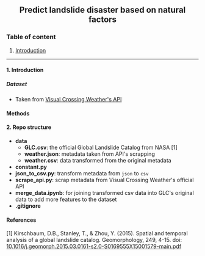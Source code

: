 <div align='center'>

## Predict landslide disaster based on natural factors 
</div>

### Table of content
1. [Introduction](#1-introduction)

----
#### 1. Introduction
##### Dataset
- Taken from [Visual Crossing Weather's API](https://www.visualcrossing.com/resources/documentation/weather-api/timeline-weather-api/)

#### Methods

#### 2. Repo structure
- **data**
    - **GLC.csv**: the official Global Landslide Catalog from NASA [1]
    - **weather.json**: metadata taken from API's scrapping
    - **weather.csv**: data transformed from the original metadata
- **constant.py**
- **json_to_csv.py**: transform metadata from `json` to `csv`
- **scrape_api.py**: scrap metadata from Visual Crossing Weather's official API
- **merge_data.ipynb**: for joining transformed csv data into GLC's original data to add more features to the dataset
- **.gitignore**

#### References
[1] Kirschbaum, D.B., Stanley, T., & Zhou, Y. (2015). Spatial and temporal analysis of a global landslide catalog. Geomorphology, 249, 4-15. doi: [10.1016/j.geomorph.2015.03.016](https://doi.org/10.1016/j.geomorph.2015.03.016)[1-s2.0-S0169555X15001579-main.pdf](https://s3-us-west-2.amazonaws.com/secure.notion-static.com/1e074cb1-2a0f-4062-956d-2b2a9bc13400/1-s2.0-S0169555X15001579-main.pdf)      